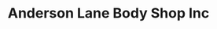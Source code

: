 ---
title: "Anderson Lane Body Shop Inc"
url: /austin/anderson-lane-body-shop-inc/
shop: car repair
---